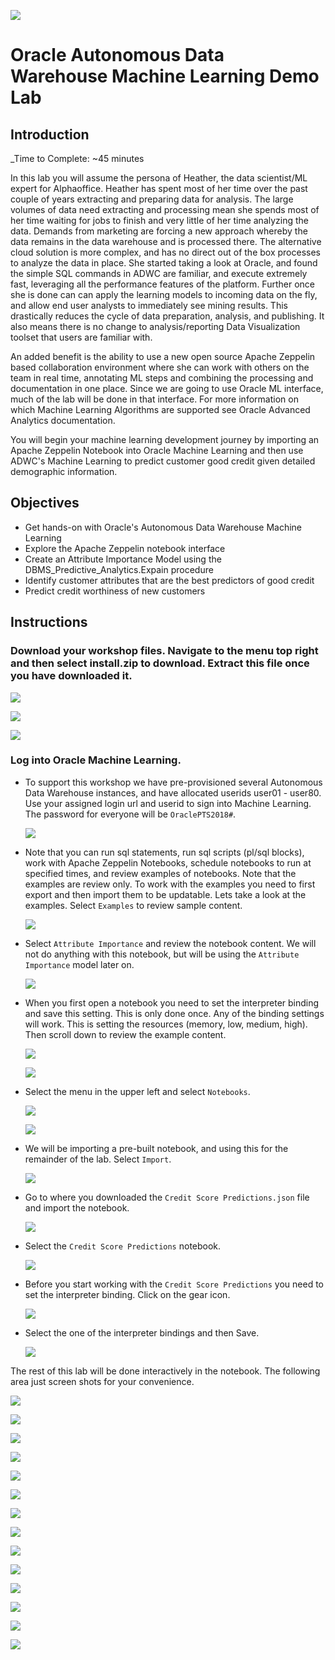   ![](images/ml/001.png)

# Oracle Autonomous Data Warehouse Machine Learning Demo Lab

## Introduction
_Time to Complete: ~45 minutes

In this lab you will assume the persona of Heather, the data scientist/ML expert for Alphaoffice. Heather has spent most of her time over the past couple of years extracting and preparing data for analysis. The large volumes of data need extracting and processing mean she spends most of her time waiting for jobs to finish and very little of her time analyzing the data. Demands from marketing are forcing a new approach whereby the data remains in the data warehouse and is processed there. The alternative cloud solution is more complex, and has no direct out of the box processes to analyze the data in place. She started taking a look at Oracle, and found the simple SQL commands in ADWC are familiar, and execute extremely fast, leveraging all the performance features of the platform. Further once she is done can can apply the learning models to incoming data on the fly, and allow end user analysts to immediately see mining results. This drastically reduces the cycle of data preparation, analysis, and publishing. It also means there is no change to analysis/reporting Data Visualization toolset that users are familiar with.

An added benefit is the ability to use a new open source Apache Zeppelin based collaboration environment where she can work with others on the team in real time, annotating ML steps and combining the processing and documentation in one place. Since we are going to use Oracle ML interface, much of the lab will be done in that interface. For more information on which Machine Learning Algorithms are supported see Oracle Advanced Analytics documentation.

You will begin your machine learning development journey by importing an Apache Zeppelin Notebook into Oracle Machine Learning and then use ADWC's Machine Learning to predict customer good credit given detailed demographic information.

## Objectives

- Get hands-on with Oracle's Autonomous Data Warehouse Machine Learning
- Explore the Apache Zeppelin notebook interface
- Create an Attribute Importance Model using the DBMS_Predictive_Analytics.Expain procedure
- Identify customer attributes that are the best predictors of good credit
- Predict credit worthiness of new customers

## Instructions

### Download your workshop files.  Navigate to the menu top right and then select install.zip to download.  Extract this file once you have downloaded it.

![](images/workshopmenu1.png)

![](images/ml/001.1.png)

![](images/ml/001.2.png)

### Log into Oracle Machine Learning.

- To support this workshop we have pre-provisioned several Autonomous Data Warehouse instances, and have allocated userids user01 - user80.  Use your assigned login url and userid to sign into Machine Learning.  The password for everyone will be `OraclePTS2018#`.

  ![](images/ml/002.png)

- Note that you can run sql statements, run sql scripts (pl/sql blocks), work with Apache Zeppelin Notebooks, schedule notebooks to run at specified times, and review examples of notebooks.  Note that the examples are review only.  To work with the examples you need to first export and then import them to be updatable.  Lets take a look at the examples.  Select `Examples` to review sample content.

  ![](images/ml/003.png)

- Select `Attribute Importance` and review the notebook content.  We will not do anything with this notebook, but will be using the `Attribute Importance` model later on.

  ![](images/ml/004.png)

- When you first open a notebook you need to set the interpreter binding and save this setting.  This is only done once.  Any of the binding settings will work.  This is setting the resources (memory, low, medium, high).  Then scroll down to review the example content.

  ![](images/ml/005.png)

  ![](images/ml/005.1.png)

- Select the menu in the upper left and select `Notebooks`.

  ![](images/ml/006.png)

  ![](images/ml/007.png)

- We will be importing a pre-built notebook, and using this for the remainder of the lab.  Select `Import`.

  ![](images/ml/008.png)

- Go to where you downloaded the `Credit Score Predictions.json` file and import the notebook.

  ![](images/ml/009.png)

- Select the `Credit Score Predictions` notebook.

  ![](images/ml/010.png)

- Before you start working with the `Credit Score Predictions` you need to set the interpreter binding.  Click on the gear icon.

  ![](images/ml/011.png)

- Select the one of the interpreter bindings and then Save.

  ![](images/ml/012.png)

The rest of this lab will be done interactively in the notebook.  The following area just screen shots for your convenience.

![](images/ml/013.png)

![](images/ml/014.png)

![](images/ml/015.png)

![](images/ml/016.png)

![](images/ml/017.png)

![](images/ml/018.png)

![](images/ml/019.png)

![](images/ml/020.png)

![](images/ml/021.png)

![](images/ml/022.png)

![](images/ml/023.png)

![](images/ml/024.png)

![](images/ml/025.png)

![](images/ml/026.png)